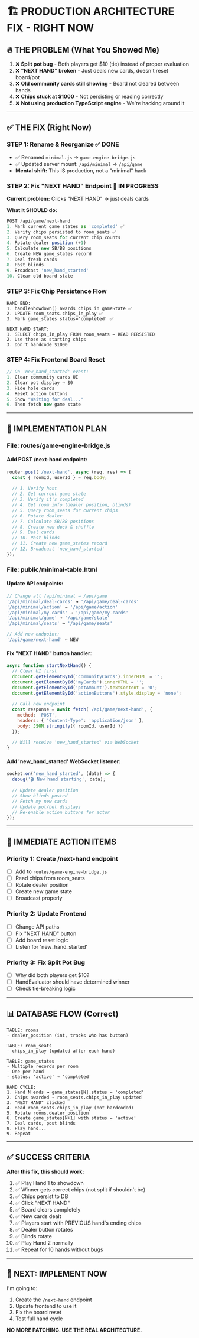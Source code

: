 # 🏗️ PRODUCTION ARCHITECTURE FIX - RIGHT NOW

## 🔥 **THE PROBLEM (What You Showed Me)**

1. ❌ **Split pot bug** - Both players get $10 (tie) instead of proper evaluation
2. ❌ **"NEXT HAND" broken** - Just deals new cards, doesn't reset board/pot
3. ❌ **Old community cards still showing** - Board not cleared between hands
4. ❌ **Chips stuck at $1000** - Not persisting or reading correctly
5. ❌ **Not using production TypeScript engine** - We're hacking around it

---

## ✅ **THE FIX (Right Now)**

### **STEP 1: Rename & Reorganize** ✅ DONE
- ✅ Renamed `minimal.js` → `game-engine-bridge.js`
- ✅ Updated server mount: `/api/minimal` → `/api/game`
- **Mental shift:** This IS production, not a "minimal" hack

### **STEP 2: Fix "NEXT HAND" Endpoint** 🔄 IN PROGRESS
**Current problem:** Clicks "NEXT HAND" → just deals cards

**What it SHOULD do:**
```javascript
POST /api/game/next-hand
1. Mark current game_states as 'completed' ✅
2. Verify chips persisted to room_seats ✅
3. Query room_seats for current chip counts
4. Rotate dealer position (+1)
5. Calculate new SB/BB positions
6. Create NEW game_states record
7. Deal fresh cards
8. Post blinds
9. Broadcast 'new_hand_started'
10. Clear old board state
```

### **STEP 3: Fix Chip Persistence Flow**
```
HAND END:
1. handleShowdown() awards chips in gameState ✅
2. UPDATE room_seats.chips_in_play ✅
3. Mark game_states status='completed' ✅

NEXT HAND START:
1. SELECT chips_in_play FROM room_seats ← READ PERSISTED
2. Use those as starting chips
3. Don't hardcode $1000
```

### **STEP 4: Fix Frontend Board Reset**
```javascript
// On 'new_hand_started' event:
1. Clear community cards UI
2. Clear pot display → $0
3. Hide hole cards
4. Reset action buttons
5. Show "Waiting for deal..."
6. Then fetch new game state
```

---

## 🎯 **IMPLEMENTATION PLAN**

### **File: routes/game-engine-bridge.js**

#### **Add POST /next-hand endpoint:**
```javascript
router.post('/next-hand', async (req, res) => {
  const { roomId, userId } = req.body;
  
  // 1. Verify host
  // 2. Get current game state
  // 3. Verify it's completed
  // 4. Get room info (dealer position, blinds)
  // 5. Query room_seats for current chips
  // 6. Rotate dealer
  // 7. Calculate SB/BB positions
  // 8. Create new deck & shuffle
  // 9. Deal cards
  // 10. Post blinds
  // 11. Create new game_states record
  // 12. Broadcast 'new_hand_started'
});
```

### **File: public/minimal-table.html**

#### **Update API endpoints:**
```javascript
// Change all /api/minimal → /api/game
'/api/minimal/deal-cards' → '/api/game/deal-cards'
'/api/minimal/action' → '/api/game/action'
'/api/minimal/my-cards' → '/api/game/my-cards'
'/api/minimal/game' → '/api/game/state'
'/api/minimal/seats' → '/api/game/seats'

// Add new endpoint:
'/api/game/next-hand' ← NEW
```

#### **Fix "NEXT HAND" button handler:**
```javascript
async function startNextHand() {
  // Clear UI first
  document.getElementById('communityCards').innerHTML = '';
  document.getElementById('myCards').innerHTML = '';
  document.getElementById('potAmount').textContent = '0';
  document.getElementById('actionButtons').style.display = 'none';
  
  // Call new endpoint
  const response = await fetch('/api/game/next-hand', {
    method: 'POST',
    headers: { 'Content-Type': 'application/json' },
    body: JSON.stringify({ roomId, userId })
  });
  
  // Will receive 'new_hand_started' via WebSocket
}
```

#### **Add 'new_hand_started' WebSocket listener:**
```javascript
socket.on('new_hand_started', (data) => {
  debug('🎬 New hand starting', data);
  
  // Update dealer position
  // Show blinds posted
  // Fetch my new cards
  // Update pot/bet displays
  // Re-enable action buttons for actor
});
```

---

## 🔧 **IMMEDIATE ACTION ITEMS**

### **Priority 1: Create /next-hand endpoint**
- [ ] Add to `routes/game-engine-bridge.js`
- [ ] Read chips from room_seats
- [ ] Rotate dealer position
- [ ] Create new game state
- [ ] Broadcast properly

### **Priority 2: Update Frontend**
- [ ] Change API paths
- [ ] Fix "NEXT HAND" button
- [ ] Add board reset logic
- [ ] Listen for 'new_hand_started'

### **Priority 3: Fix Split Pot Bug**
- [ ] Why did both players get $10?
- [ ] HandEvaluator should have determined winner
- [ ] Check tie-breaking logic

---

## 📊 **DATABASE FLOW (Correct)**

```
TABLE: rooms
- dealer_position (int, tracks who has button)

TABLE: room_seats
- chips_in_play (updated after each hand)

TABLE: game_states
- Multiple records per room
- One per hand
- status: 'active' → 'completed'

HAND CYCLE:
1. Hand N ends → game_states[N].status = 'completed'
2. Chips awarded → room_seats.chips_in_play updated
3. "NEXT HAND" clicked
4. Read room_seats.chips_in_play (not hardcoded)
5. Rotate rooms.dealer_position
6. Create game_states[N+1] with status = 'active'
7. Deal cards, post blinds
8. Play hand...
9. Repeat
```

---

## ✅ **SUCCESS CRITERIA**

**After this fix, this should work:**

1. ✅ Play Hand 1 to showdown
2. ✅ Winner gets correct chips (not split if shouldn't be)
3. ✅ Chips persist to DB
4. ✅ Click "NEXT HAND"
5. ✅ Board clears completely
6. ✅ New cards dealt
7. ✅ Players start with PREVIOUS hand's ending chips
8. ✅ Dealer button rotates
9. ✅ Blinds rotate
10. ✅ Play Hand 2 normally
11. ✅ Repeat for 10 hands without bugs

---

## 🚀 **NEXT: IMPLEMENT NOW**

I'm going to:
1. Create the `/next-hand` endpoint
2. Update frontend to use it
3. Fix the board reset
4. Test full hand cycle

**NO MORE PATCHING. USE THE REAL ARCHITECTURE.**

